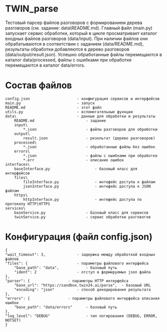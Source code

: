 # TWIN_parse
Тестовый парсер файлов разговоров с формированием дерева разговоров (см. задание: data\README.md). Главный файл (main.py) запускает сервис обработки, который в цикле просматривает каталог входных файлов разговоров (data/input). При наличии файлов они обрабатываются в соответствии с заданием (data/README.md), результаты обработки добавляются в дерево разговоров (data/output/result.json). Успешно обработанные файлы перемещаются в каталог data/processed, файлы с ошибками при обработке перемещаются в каталог data/errors.

# Состав файлов
	config.json						- конфмгурация сервисов и интерфейсов
	main.py							- запуск
	README.md						- этот файл
	utils.py						- вспомогательные функции
	data\							- данные для обработки и результаты
		README.md						- задание
		input\
			*.json						- файлы разговоров для обработки
		output\
			result.json					- резкльтат (дерево разговоров)
		processed\
			*.json						- обработанные файлы без ошибок
		errors\
			*.json						- файлы с ошибками при обработке
			*.err						- описание ошибок
	interfaces\
		baseInterface.py					- базовый класс для интерфейсов
		files\
			fileInterface.py				- интефейс доступа к файлам
			jsonInterface.py				- интефейс доступа к JSON файлам
		https\
			httpInterface.py				- интефейс доступа по протоколу HTTP|HTTPS
	services\
		baseService.py					- Базовый класс для сервисов 
		twinService.py					- сервис обработки разговогов

# Конфигурация (файл config.json)
	{
	"wait_timeout": 3,				- задержка между обработкой входных файлов
	"files": {						- параметры файлового интерфейса
		"base_path": "data",			- базовый путь
		"ident": 2					- отступ в формируемых json файла
	},
	"parser": {					- параметры HTTP интерфейса
		"base_url": "https://sandbox.twin24.ai/parse",	- базовый URL
		"encoding": "json"			- способ декодирования результата
	},
	"errors": {					- параметры файлового интерфейса описания ошибок
		"base_path": "data/errors"		- базовый путь
	},
	"log_level": "DEBUG"				- тип логирования (DEBUG, ERROR, NOTSET)
	}
